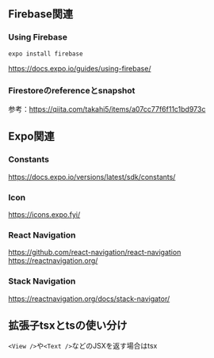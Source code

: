 ## Firebase関連

### Using Firebase
```
expo install firebase
```
https://docs.expo.io/guides/using-firebase/

### Firestoreのreferenceとsnapshot
参考：https://qiita.com/takahi5/items/a07cc77f6f11c1bd973c

## Expo関連
### Constants
https://docs.expo.io/versions/latest/sdk/constants/

### Icon
https://icons.expo.fyi/

### React Navigation
https://github.com/react-navigation/react-navigation
https://reactnavigation.org/

### Stack Navigation
https://reactnavigation.org/docs/stack-navigator/

## 拡張子tsxとtsの使い分け
```<View />```や```<Text />```などのJSXを返す場合はtsx